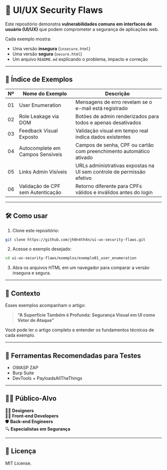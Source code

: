 # 🔐 UI/UX Security Flaws

Este repositório demonstra **vulnerabilidades comuns em interfaces de usuário (UI/UX)** que podem comprometer a segurança de aplicações web.

Cada exemplo mostra:
- Uma versão **insegura** (`insecure.html`)
- Uma versão **segura** (`secure.html`)
- Um arquivo `README.md` explicando o problema, impacto e correção

---

## 📂 Índice de Exemplos

| Nº | Nome do Exemplo                         | Descrição                                                                 |
|----|------------------------------------------|---------------------------------------------------------------------------|
| 01 | User Enumeration                        | Mensagens de erro revelam se o e-mail está registrado                     |
| 02 | Role Leakage via DOM                    | Botões de admin renderizados para todos e apenas desativados             |
| 03 | Feedback Visual Exposto                 | Validação visual em tempo real indica dados existentes                   |
| 04 | Autocomplete em Campos Sensíveis        | Campos de senha, CPF ou cartão com preenchimento automático ativado      |
| 05 | Links Admin Visíveis                    | URLs administrativas expostas na UI sem controle de permissão efetivo    |
| 06 | Validação de CPF sem Autenticação       | Retorno diferente para CPFs válidos e inválidos antes do login           |

---

## 🛠️ Como usar

1. Clone este repositório:
```bash
git clone https://github.com/jh0n4th4n/ui-ux-security-flaws.git
```

2. Acesse o exemplo desejado:
```bash
cd ui-ux-security-flaws/exemplos/exemplo01_user_enumeration
```

3. Abra os arquivos HTML em um navegador para comparar a versão insegura e segura.

---

## 🧠 Contexto

Esses exemplos acompanham o artigo:

> **“A Superfície Também é Profunda: Segurança Visual em UI como Vetor de Ataque”**

Você pode ler o artigo completo e entender os fundamentos técnicos de cada exemplo.

---

## 🧰 Ferramentas Recomendadas para Testes

- OWASP ZAP
- Burp Suite
- DevTools + PayloadsAllTheThings

---

## 🧑‍🎓 Público-Alvo

👩‍🎨 **Designers**  
👨‍💻 **Front-end Developers**  
🛡️ **Back-end Engineers**  
🔍 **Especialistas em Segurança**

---

## 📄 Licença

MIT License.
